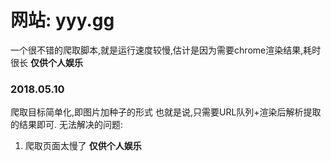 # 网站: yyy.gg
一个很不错的爬取脚本,就是运行速度较慢,估计是因为需要chrome渲染结果,耗时很长
**仅供个人娱乐**
### 2018.05.10
爬取目标简单化,即图片加种子的形式
也就是说,只需要URL队列+渲染后解析提取的结果即可.
无法解决的问题:
1. 爬取页面太慢了
**仅供个人娱乐**
